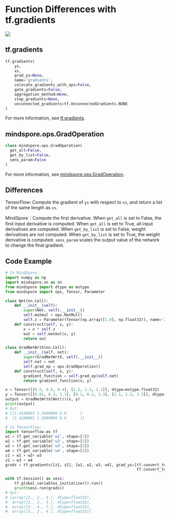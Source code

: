 # Function Differences with tf.gradients

<a href="https://gitee.com/mindspore/docs/blob/r1.6/docs/mindspore/migration_guide/source_en/api_mapping/tensorflow_diff/GradOperation.md" target="_blank"><img src="https://gitee.com/mindspore/docs/raw/r1.6/resource/_static/logo_source_en.png"></a>

## tf.gradients

```python
tf.gradients(
    ys,
    xs,
    grad_ys=None,
    name='gradients',
    colocate_gradients_with_ops=False,
    gate_gradients=False,
    aggregation_method=None,
    stop_gradients=None,
    unconnected_gradients=tf.UnconnectedGradients.NONE
)
```

For more information, see [tf.gradients](https://www.tensorflow.org/versions/r1.15/api_docs/python/tf/gradients).

## mindspore.ops.GradOperation

```python
class mindspore.ops.GradOperation(
  get_all=False,
  get_by_list=False,
  sens_param=False
)
```

For more information, see [mindspore.ops.GradOperation](https://mindspore.cn/docs/api/en/r1.6/api_python/ops/mindspore.ops.GradOperation.html).

## Differences

TensorFlow: Compute the gradient of `ys` with respect to `xs`, and return a list of the same length as `xs`.

MindSpore：Compute the first derivative. When `get_all` is set to False, the first input derivative is computed. When `get_all` is set to True, all input derivatives are computed. When `get_by_list` is set to False, weight derivatives are not computed. When `get_by_list` is set to True, the weight derivative is computed. `sens_param` scales the output value of the network to change the final gradient.

## Code Example

```python
# In MindSpore：
import numpy as np
import mindspore.nn as nn
from mindspore import dtype as mstype
from mindspore import ops, Tensor, Parameter

class Net(nn.Cell):
    def __init__(self):
        super(Net, self).__init__()
        self.matmul = ops.MatMul()
        self.z = Parameter(Tensor(np.array([1.0], np.float32)), name='z')
    def construct(self, x, y):
        x = x * self.z
        out = self.matmul(x, y)
        return out

class GradNetWrtX(nn.Cell):
    def __init__(self, net):
        super(GradNetWrtX, self).__init__()
        self.net = net
        self.grad_op = ops.GradOperation()
    def construct(self, x, y):
        gradient_function = self.grad_op(self.net)
        return gradient_function(x, y)

x = Tensor([[0.5, 0.6, 0.4], [1.2, 1.3, 1.1]], dtype=mstype.float32)
y = Tensor([[0.01, 0.3, 1.1], [0.1, 0.2, 1.3], [2.1, 1.2, 3.3]], dtype=mstype.float32)
output = GradNetWrtX(Net())(x, y)
print(output)
# Out:
# [[1.4100001 1.5999999 6.6      ]
#  [1.4100001 1.5999999 6.6      ]]

# In TensorFlow:
import tensorflow as tf
w1 = tf.get_variable('w1', shape=[3])
w2 = tf.get_variable('w2', shape=[3])
w3 = tf.get_variable('w3', shape=[3])
w4 = tf.get_variable('w4', shape=[3])
z1 = w1 + w2+ w3
z2 = w3 + w4
grads = tf.gradients([z1, z2], [w1, w2, w3, w4], grad_ys=[tf.convert_to_tensor([2.,2.,3.]),
                                                          tf.convert_to_tensor([3.,2.,4.])])

with tf.Session() as sess:
    tf.global_variables_initializer().run()
    print(sess.run(grads))
# Out:
# [array([2., 2., 3.], dtype=float32),
#  array([2., 2., 3.], dtype=float32),
#  array([5., 4., 7.], dtype=float32),
#  array([3., 2., 4.], dtype=float32)]
```